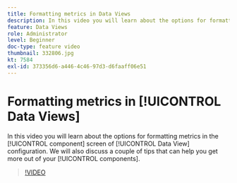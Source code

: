 ```yaml
---
title: Formatting metrics in Data Views
description: In this video you will learn about the options for formatting metrics in the component screen of Data View configuration. We will also discuss a couple of tips that can help you get more out of your components.
feature: Data Views
role: Administrator
level: Beginner
doc-type: feature video
thumbnail: 332806.jpg
kt: 7584
exl-id: 373356d6-a446-4c46-97d3-d6faaff06e51
---
```

# Formatting metrics in [!UICONTROL Data Views]

In this video you will learn about the options for formatting metrics in the [!UICONTROL component] screen of [!UICONTROL Data View] configuration. We will also discuss a couple of tips that can help you get more out of your [!UICONTROL components].

>[!VIDEO](https://video.tv.adobe.com/v/332806/?quality=12&learn=on)
